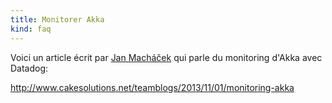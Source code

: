 ```yaml
---
title: Monitorer Akka
kind: faq
---
```


Voici un article écrit par [Jan Macháček](https://twitter.com/honzam399) qui parle du monitoring d'Akka avec Datadog:

http://www.cakesolutions.net/teamblogs/2013/11/01/monitoring-akka